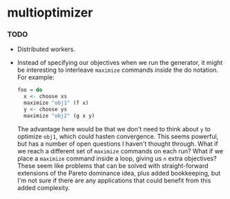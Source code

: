 # multioptimizer




### TODO

* Distributed workers.

* Instead of specifying our objectives when we run the generator, it might be interesting to interleave `maximize` commands *inside* the do notation. For example:
  ```haskell
  foo = do
    x <- choose xs
    maximize "obj1" (f x)
    y <- choose ys
    maximize "obj2" (g x y)
  ```

  The advantage here would be that we don't need to think about `y` to optimize `obj1`, which could hasten convergence. This seems powerful, but has a number of open questions I haven't thought through. What if we reach a different set of `maximize` commands on each run? What if we place a `maximize` command inside a loop, giving us `n` extra objectives? These seem like problems that can be solved with straight-forward extensions of the Pareto dominance idea, plus added bookkeeping, but I'm not sure if there are any applications that could benefit from this added complexity.

